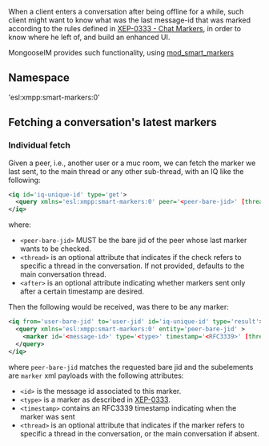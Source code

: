 When a client enters a conversation after being offline for a while, such client might want to know what was the last message-id that was marked according to the rules defined in [XEP-0333 - Chat Markers][chat-markers], in order to know where he left of, and build an enhanced UI.

MongooseIM provides such functionality, using [mod_smart_markers](../modules/mod_smart_markers.md)

## Namespace
'esl:xmpp:smart-markers:0'

## Fetching a conversation's latest markers

### Individual fetch

Given a peer, i.e., another user or a muc room, we can fetch the marker we last sent, to the main thread or any other sub-thread, with an IQ like the following:
```xml
<iq id='iq-unique-id' type='get'>
  <query xmlns='esl:xmpp:smart-markers:0' peer='<peer-bare-jid>' [thread='<thread-id>' after='<RFC3339-timestamp>'] />
</iq>
```
where:

* `<peer-bare-jid>` MUST be the bare jid of the peer whose last marker wants to be checked.
* `<thread>` is an optional attribute that indicates if the check refers to specific a thread in the conversation. If not provided, defaults to the main conversation thread.
* `<after>` is an optional attribute indicating whether markers sent only after a certain timestamp are desired.

Then the following would be received, was there to be any marker:
```xml
<iq from='user-bare-jid' to='user-jid' id='iq-unique-id' type='result'>
  <query xmlns='esl:xmpp:smart-markers:0' entity='peer-bare-jid' >
    <marker id='<message-id>' type='<type>' timestamp='<RFC3339>' [thread='<thread-id>'] />
  </query>
</iq>
```
where `peer-bare-jid` matches the requested bare jid and the subelements are `marker` xml payloads with the following attributes:

* `<id>` is the message id associated to this marker.
* `<type>` is a marker as described in [XEP-0333][chat-markers].
* `<timestamp>` contains an RFC3339 timestamp indicating when the marker was sent
* `<thread>` is an optional attribute that indicates if the marker refers to specific a thread in the conversation, or the main conversation if absent.

[chat-markers]: https://xmpp.org/extensions/xep-0333.html
